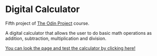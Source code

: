 # Digital Calculator

Fifth project of <a href="https://www.theodinproject.com/about">The Odin Project</a> course.

A digital calculator that allows the user to do basic math operations as addition, subtraction, multiplication and division.

<a href="https://araujodanield.github.io/odin-calculator/" target="_blank">You can look the page and test the calculator by clicking here!</a>